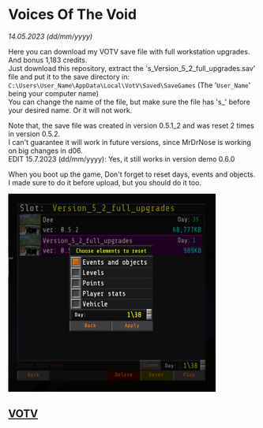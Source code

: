 # Voices Of The Void

*14.05.2023 (dd/mm/yyyy)*

Here you can download my VOTV save file with full workstation upgrades. And bonus 1,183 credits.<br/>
Just download this repository, extract the 's_Version_5_2_full_upgrades.sav' file and put it to the save directory in: `C:\Users\User_Name\AppData\Local\VotV\Saved\SaveGames` (The '`User_Name`' being your computer name)<br/>
You can change the name of the file, but make sure the file has 's_' before your desired name. Or it will not work.

Note that, the save file was created in version 0.5.1_2 and was reset 2 times in version 0.5.2.<br/>
I can't guarantee it will work in future versions, since MrDrNose is working on big changes in d06.<br/>
EDIT 15.7.2023 (dd/mm/yyyy): Yes, it still works in version demo 0.6.0

When you boot up the game, Don't forget to reset days, events and objects. I made sure to do it before upload, but you should do it too.

![Image](evnupreset.png)

## [VOTV](https://mrdrnose.itch.io/votv)
